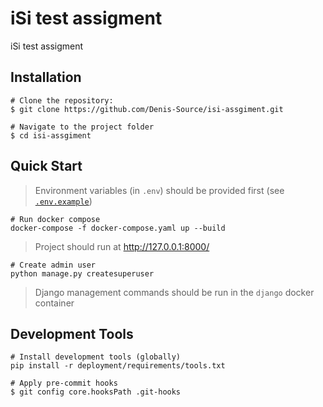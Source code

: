 # iSi test assigment

iSi test assigment

## Installation

```shell
# Clone the repository:
$ git clone https://github.com/Denis-Source/isi-assgiment.git
```

```shell
# Navigate to the project folder
$ cd isi-assgiment
```

## Quick Start

> Environment variables (in `.env`) should be provided first (see [`.env.example`](.env.example))

```shell
# Run docker compose
docker-compose -f docker-compose.yaml up --build
```

> Project should run at http://127.0.0.1:8000/

```shell
# Create admin user
python manage.py createsuperuser
```

> Django management commands should be run in the `django` docker container

## Development Tools

```shell
# Install development tools (globally)
pip install -r deployment/requirements/tools.txt
```

```shell
# Apply pre-commit hooks
$ git config core.hooksPath .git-hooks
```
